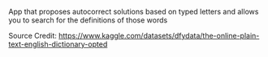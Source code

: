 App that proposes autocorrect solutions based on typed letters and allows you to search for the definitions of those words

Source Credit: https://www.kaggle.com/datasets/dfydata/the-online-plain-text-english-dictionary-opted
